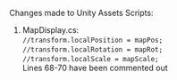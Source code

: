 Changes made to Unity Assets Scripts:
1. MapDisplay.cs:\
	`//transform.localPosition = mapPos;`\
    `//transform.localRotation = mapRot;`\
    `//transform.localScale = mapScale;`\
	 Lines 68-70 have been commented out